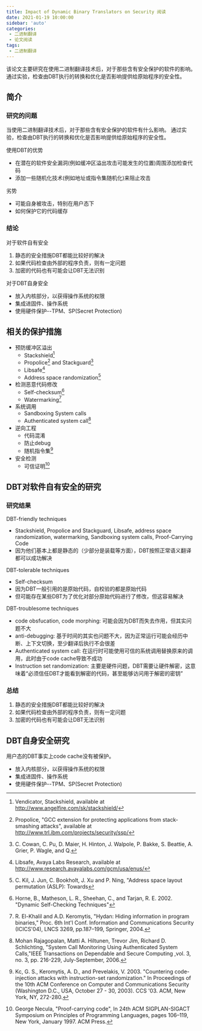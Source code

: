 ```yaml
---
title: Impact of Dynamic Binary Translators on Security 阅读
date: 2021-01-19 10:00:00
sidebar: 'auto'
categories:
 - 二进制翻译
 - 论文阅读
tags:
 - 二进制翻译
---
```


该论文主要研究在使用二进制翻译技术后，对于那些含有安全保护的软件的影响。
通过实验，检查由DBT执行的转换和优化是否影响提供给原始程序的安全性。

<!-- more -->

## 简介

### 研究的问题

当使用二进制翻译技术后，对于那些含有安全保护的软件有什么影响。
通过实验，检查由DBT执行的转换和优化是否影响提供给原始程序的安全性。

使用DBT的优势

- 在潜在的软件安全漏洞(例如缓冲区溢出攻击可能发生的位置)周围添加检查代码
- 添加一些随机化技术(例如地址或指令集随机化)来阻止攻击

劣势

- 可能自身被攻击，特别在用户态下
- 如何保护它的代码缓存

### 结论

对于软件自有安全

1. 静态的安全措施DBT都能比较好的解决
1. 如果代码检查由外部的程序负责，则有一定问题
1. 加密的代码也有可能会让DBT无法识别

对于DBT自身安全

- 放入内核部分，以获得操作系统的权限
- 集成进固件、操作系统
- 使用硬件保护--TPM、SP(Secret Protection)

## 相关的保护措施

- 预防缓冲区溢出
  - Stackshield[^1]
  - Propolice[^2] and Stackguard[^3]
  - Libsafe[^4]
  - Address space randomization[^5]
- 检测恶意代码修改
  - Self-checksum[^6]
  - Watermarking[^7]
- 系统调用
  - Sandboxing System calls
  - Authenticated system call[^8]
- 逆向工程
  - 代码混淆
  - 防止debug
  - 随机指令集[^9]
- 安全检测
  - 可信证明[^10]

[^1]: Vendicator, Stackshield, available at http://www.angelfire.com/sk/stackshield/
[^2]: Propolice, "GCC extension for protecting applications from stack-smashing attacks", available at http://www.trl.ibm.com/projects/security/ssp/
[^3]: C. Cowan, C. Pu, D. Maier, H. Hinton, J. Walpole, P. Bakke, S. Beattie, A. Grier, P. Wagle, and Q.
[^4]: Libsafe, Avaya Labs Research, available at http://www.research.avayalabs.com/gcm/usa/enus/
[^5]: C. Kil, J. Jun, C. Bookholt, J. Xu and P. Ning, "Address space layout permutation (ASLP): Towards
[^6]: Horne, B., Matheson, L. R., Sheehan, C., and Tarjan, R. E. 2002. "Dynamic Self-Checking Techniques"
[^7]: R. El-Khalil and A.D. Keromytis, "Hydan: Hiding information in program binaries," Proc. 6th Int'l Conf. Information and Communications Security (ICICS'04), LNCS 3269, pp.187–199, Springer, 2004.
[^8]: Mohan Rajagopalan, Matti A. Hiltunen, Trevor Jim, Richard D. Schlichting, "System Call Monitoring Using Authenticated System Calls,"IEEE Transactions on Dependable and Secure Computing ,vol. 3, no. 3, pp. 216-229, July-September, 2006.
[^9]: Kc, G. S., Keromytis, A. D., and Prevelakis, V. 2003. "Countering code-injection attacks with instruction-set randomization." In Proceedings of the 10th ACM Conference on Computer and Communications Security (Washington D.C., USA, October 27 - 30, 2003). CCS '03. ACM, New York, NY, 272-280.
[^10]: George Necula, "Proof-carrying code", In 24th ACM SIGPLAN-SIGACT Symposium on Principles of Programming Languages, pages 106–119, New York, January 1997. ACM Press.

## DBT对软件自有安全的研究

### 研究结果

DBT-friendly techniques

- Stackshield, Propolice and Stackguard, Libsafe, address space randomization, watermarking, Sandboxing system calls, Proof-Carrying Code
- 因为他们基本上都是静态的（少部分是装载等方面），DBT按照正常语义翻译都可以成功解决

DBT-tolerable techniques

- Self-checksum
- 因为DBT一般引用的是原始代码，自校验的都是原始代码
- 但可能存在某些DBT为了优化对部分原始代码进行了修改，但这容易解决

DBT-troublesome techniques

- code obsfucation, code morphing: 可能会因为DBT而失去作用，但其实问题不大
- anti-debugging: 基于时间的其实也问题不大，因为正常运行可能会经历中断、上下文切换，至少翻译后执行不会很差
- Authenticated system call: 在运行时可能使用可信的系统调用替换原来的调用，此时由于code cache导致不成功
- Instruction set randomization: 主要是硬件问题，DBT需要让硬件解密，这意味着“必须信任DBT才能看到解密的代码，甚至能够访问用于解密的密钥”

### 总结

1. 静态的安全措施DBT都能比较好的解决
1. 如果代码检查由外部的程序负责，则有一定问题
1. 加密的代码也有可能会让DBT无法识别

## DBT自身安全研究

用户态的DBT事实上code cache没有被保护。

- 放入内核部分，以获得操作系统的权限
- 集成进固件、操作系统
- 使用硬件保护--TPM、SP(Secret Protection)